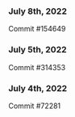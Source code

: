 ### July 8th, 2022

Commit #154649

### July 5th, 2022

Commit #314353


### July 4th, 2022

Commit #72281
